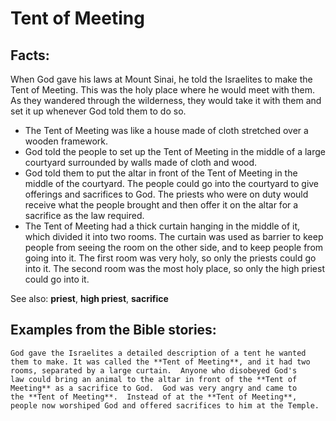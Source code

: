 Tent of Meeting
===============

Facts:
------

When God gave his laws at Mount Sinai, he told the Israelites to make
the Tent of Meeting. This was the holy place where he would meet with
them. As they wandered through the wilderness, they would take it with
them and set it up whenever God told them to do so.

-   The Tent of Meeting was like a house made of cloth stretched over a
    wooden framework.
-   God told the people to set up the Tent of Meeting in the middle of a
    large courtyard surrounded by walls made of cloth and wood.
-   God told them to put the altar in front of the Tent of Meeting in
    the middle of the courtyard. The people could go into the courtyard
    to give offerings and sacrifices to God. The priests who were on
    duty would receive what the people brought and then offer it on the
    altar for a sacrifice as the law required.
-   The Tent of Meeting had a thick curtain hanging in the middle of it,
    which divided it into two rooms. The curtain was used as barrier
    to keep people from seeing the room on the other side, and to keep
    people from going into it. The first room was very holy, so only the
    priests could go into it. The second room was the most holy place,
    so only the high priest could go into it.

See also: **priest**, **high priest**, **sacrifice**

Examples from the Bible stories:
--------------------------------

    God gave the Israelites a detailed description of a tent he wanted
    them to make. It was called the **Tent of Meeting**, and it had two
    rooms, separated by a large curtain.  Anyone who disobeyed God's
    law could bring an animal to the altar in front of the **Tent of
    Meeting** as a sacrifice to God.  God was very angry and came to
    the **Tent of Meeting**.  Instead of at the **Tent of Meeting**,
    people now worshiped God and offered sacrifices to him at the Temple.
